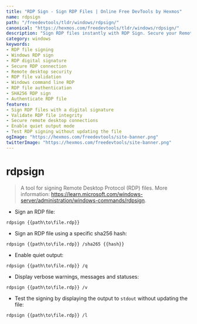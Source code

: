 ```yaml
---
title: "RDP Sign - Sign RDP Files | Online Free DevTools by Hexmos"
name: rdpsign
path: "/freedevtools/tldr/windows/rdpsign/"
canonical: "https://hexmos.com/freedevtools/tldr/windows/rdpsign/"
description: "Sign RDP files instantly with RDP Sign. Secure your Remote Desktop Protocol connections by applying digital signatures. Free online tool, no registration required."
category: windows
keywords:
- RDP file signing
- Windows RDP sign
- RDP digital signature
- Secure RDP connection
- Remote desktop security
- RDP file validation
- Windows command line RDP
- RDP file authentication
- SHA256 RDP sign
- Authenticate RDP file
features:
- Sign RDP files with a digital signature
- Validate RDP file integrity
- Secure remote desktop connections
- Enable quiet output mode
- Test RDP signing without updating the file
ogImage: "https://hexmos.com/freedevtools/site-banner.png"
twitterImage: "https://hexmos.com/freedevtools/site-banner.png"
---
```


# rdpsign

> A tool for signing Remote Desktop Protocol (RDP) files.
> More information: <https://learn.microsoft.com/windows-server/administration/windows-commands/rdpsign>.

- Sign an RDP file:

`rdpsign {{path\to\file.rdp}}`

- Sign an RDP file using a specific sha256 hash:

`rdpsign {{path\to\file.rdp}} /sha265 {{hash}}`

- Enable quiet output:

`rdpsign {{path\to\file.rdp}} /q`

- Display verbose warnings, messages and statuses:

`rdpsign {{path\to\file.rdp}} /v`

- Test the signing by displaying the output to `stdout` without updating the file:

`rdpsign {{path\to\file.rdp}} /l`
